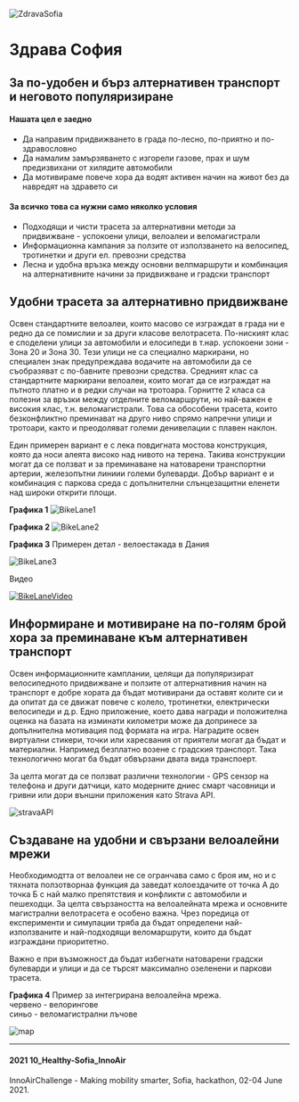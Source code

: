 
![ZdravaSofia](https://raw.githubusercontent.com/Healthy-Sofia/10_Healthy-Sofia_InnoAir/main/assets/SofiaRide.jpg "bike logo")

# Здрава София

## За по-удобен и бърз алтернативен транспорт и неговото популяризиране

#### Нашата цел е заедно
- Да направим придвижването в града по-лесно, по-приятно и по-здравословно
- Да намалим замързяването с изгорели газове, прах и шум предизвихани от хилядите автомобили
- Да мотивираме повече хора да водят активен начин на живот без да навредят на здравето си

#### За всичко това са нужни само няколко условия
- Подходящи и чисти трасета за алтернативни методи за придвижване - успокоени улици, велоалеи и веломагистрали
- Информационна кампания за ползите от използването на велосипед, тротинетки и други ел. превозни средства
- Лесна и удобна връзка между основни велпмаршрути и комбинация на алтернативните начини за придвижване и градски транспорт

## Удобни трасета за алтернативно придвижване
Освен стандартните велоалеи, които масово се изграждат в града ни е редно да се помислии и за други класове велотрасета. 
По-ниският клас е споделени улици за автомобили и елосипеди в т.нар. успокоени зони - Зона 20 и Зона 30. Тези улици не са специално маркирани, но специален знак предупреждава водачите на автомобили да се съобразяват с по-бавните превозни средства.
Средният клас са стандартните маркирани велоалеи, които могат да се изграждат на пътното платно и в редки случаи на тротоара. 
Горнитте 2 класа са полезни за връзки между отделните веломаршрути, но най-важен е високия клас, т.н. веломагистрали. Това са обособени трасета, които безконфликтно преминават на друго ниво спрямо напречни улици и тротоари, както и преодоляват големи денивелации с плавен наклон.

Един примерен вариант е с лека повдигната мостова  конструкция, която да носи алеята високо над нивото на терена. Такива конструкции могат да се ползват и за преминаване на натоварени транспортни артерии, железопътни линиии големи булеварди. Добър вариант е и комбинация с паркова среда с допълнителни слънцезащитни еленети над широки открити площи. 

**Графика 1**
![BikeLane1](https://raw.githubusercontent.com/Healthy-Sofia/10_Healthy-Sofia_InnoAir/main/assets/img2.png "bikeLane1")

**Графика 2**
![BikeLane2](https://raw.githubusercontent.com/Healthy-Sofia/10_Healthy-Sofia_InnoAir/main/assets/img1.png "bikeLane2")

**Графика 3**
Примерен детал - велоестакада в Дания

![BikeLane3](https://raw.githubusercontent.com/Healthy-Sofia/10_Healthy-Sofia_InnoAir/main/assets/detail.jpg "detail")

Видео

[![BikeLaneVideo](http://img.youtube.com/vi/fk01GdpmjZE/0.jpg)](http://www.youtube.com/watch?v=fk01GdpmjZE)


## Информиране и мотивиране на по-голям брой хора за преминаване към алтернативен транспорт

Освен информационните камплании, целящи да популяризират велосипедното придвижване и ползите от алтернативния начин на транспорт е добре хората да бъдат мотивирани да оставят колите си и да опитат да се движат повече с колело, тротинетки, електрически велосипеди и д.р. 
Едно приложение, което дава награди и положителна оценка на базата на изминати километри може да допринесе за допълнителна мотивация под формата на игра.
Наградите освен виртуални стикери, точки или харесвания от приятели могат да бъдат и материални. Напримед безплатно возене с градския транспорт. Така технологично могат ба бъдат обвързани двата вида транспоерт.

За целта могат да се ползват различни технологии - GPS сензор на телефона и други датчици, като модерните дниес смарт часовници и гривни или дори външни приложения като Strava API.

![stravaAPI](https://developers.strava.com/images/getting-started-5.png "stravaAPI")

## Създаване на удобни и свързани велоалейни мрежи

Необходимодтта от велоалеи не се огранчава само с броя им, но и с тяхната ползотворнаа функция да заведат колоездачите от точка А до точка Б с най малко препятствия и конфликти с автомобили и пешеходци. За целта свързаността на велоалейната мрежа и основните магистрални велотрасета е особено важна. Чрез поредица от експерименти и симулации тряба да бъдат определени най-използваните и най-подходящи веломаршрути, които да бъдат изграждани приоритетно.

Важно е при възможност да бъдат избегнати натоварени градски булеварди и улици и да се търсят максимално озеленени и паркови трасета.

**Графика 4**
Пример за интегрирана велоалейна мрежа.   
червено - велорингове  
синьо - веломагистрални лъчове

![map](https://raw.githubusercontent.com/Healthy-Sofia/10_Healthy-Sofia_InnoAir/main/assets/map.JPG "map")

---------
#### 2021 10_Healthy-Sofia_InnoAir
InnoAirChallenge - Making mobility smarter, Sofia, hackathon, 02-04 June 2021.


